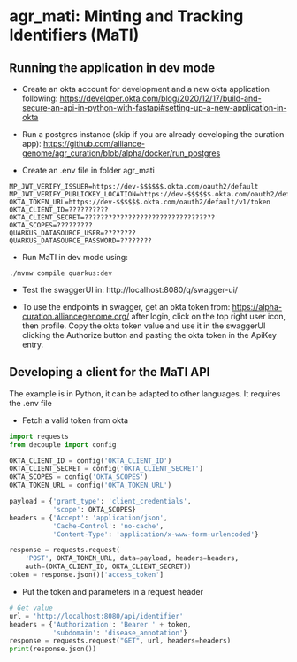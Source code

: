 # agr_mati: Minting and Tracking Identifiers (MaTI)

## Running the application in dev mode

* Create an okta account for development and a new okta application following:
https://developer.okta.com/blog/2020/12/17/build-and-secure-an-api-in-python-with-fastapi#setting-up-a-new-application-in-okta
 
* Run a postgres instance (skip if you are already developing the curation app):
https://github.com/alliance-genome/agr_curation/blob/alpha/docker/run_postgres

* Create an .env file in folder agr_mati
```shell script
MP_JWT_VERIFY_ISSUER=https://dev-$$$$$$.okta.com/oauth2/default
MP_JWT_VERIFY_PUBLICKEY_LOCATION=https://dev-$$$$$$.okta.com/oauth2/default/v1/keys
OKTA_TOKEN_URL=https://dev-$$$$$$.okta.com/oauth2/default/v1/token
OKTA_CLIENT_ID=??????????
OKTA_CLIENT_SECRET=?????????????????????????????????
OKTA_SCOPES=?????????
QUARKUS_DATASOURCE_USER=????????
QUARKUS_DATASOURCE_PASSWORD=????????
```

* Run MaTI in dev mode using:
```shell script
./mvnw compile quarkus:dev
```

* Test the swaggerUI in:
http://localhost:8080/q/swagger-ui/


* To use the endpoints in swagger, get an okta token from:
https://alpha-curation.alliancegenome.org/
after login, click on the top right user icon, then profile.
Copy the okta token value and use it in the swaggerUI clicking
the Authorize button and pasting the okta token in the ApiKey entry.

## Developing a client for the MaTI API

The example is in Python, it can be adapted to other languages.
It requires the .env file  

* Fetch a valid token from okta

```python script
import requests
from decouple import config

OKTA_CLIENT_ID = config('OKTA_CLIENT_ID')
OKTA_CLIENT_SECRET = config('OKTA_CLIENT_SECRET')
OKTA_SCOPES = config('OKTA_SCOPES')
OKTA_TOKEN_URL = config('OKTA_TOKEN_URL')

payload = {'grant_type': 'client_credentials',
           'scope': OKTA_SCOPES}
headers = {'Accept': 'application/json',
           'Cache-Control': 'no-cache',
           'Content-Type': 'application/x-www-form-urlencoded'}

response = requests.request(
    'POST', OKTA_TOKEN_URL, data=payload, headers=headers,
    auth=(OKTA_CLIENT_ID, OKTA_CLIENT_SECRET))
token = response.json()['access_token']
```

* Put the token and parameters in a request header

```python script
# Get value
url = 'http://localhost:8080/api/identifier'
headers = {'Authorization': 'Bearer ' + token,
           'subdomain': 'disease_annotation'}
response = requests.request("GET", url, headers=headers)
print(response.json())
```
